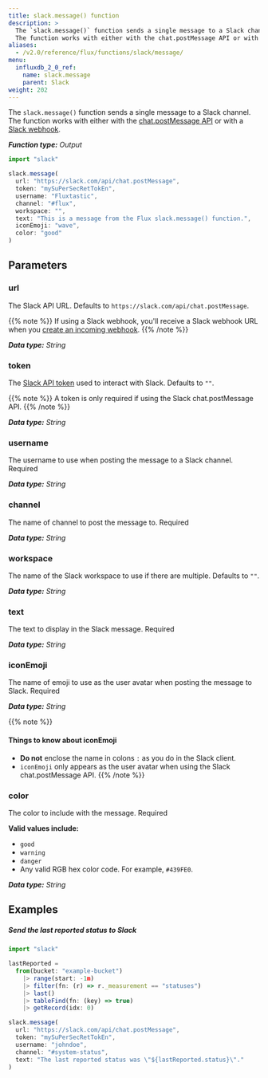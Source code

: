 ```yaml
---
title: slack.message() function
description: >
  The `slack.message()` function sends a single message to a Slack channel.
  The function works with either with the chat.postMessage API or with a Slack webhook.
aliases:
  - /v2.0/reference/flux/functions/slack/message/
menu:
  influxdb_2_0_ref:
    name: slack.message
    parent: Slack
weight: 202
---
```


The `slack.message()` function sends a single message to a Slack channel.
The function works with either with the [chat.postMessage API](https://api.slack.com/methods/chat.postMessage)
or with a [Slack webhook](https://api.slack.com/incoming-webhooks).

_**Function type:** Output_

```js
import "slack"

slack.message(
  url: "https://slack.com/api/chat.postMessage",
  token: "mySuPerSecRetTokEn",
  username: "Fluxtastic",
  channel: "#flux",
  workspace: "",
  text: "This is a message from the Flux slack.message() function.",
  iconEmoji: "wave",
  color: "good"
)
```

## Parameters

### url
The Slack API URL.
Defaults to `https://slack.com/api/chat.postMessage`.

{{% note %}}
If using a Slack webhook, you'll receive a Slack webhook URL when you
[create an incoming webhook](https://api.slack.com/incoming-webhooks#create_a_webhook).
{{% /note %}}

_**Data type:** String_

### token
The [Slack API token](https://get.slack.help/hc/en-us/articles/215770388-Create-and-regenerate-API-tokens)
used to interact with Slack.
Defaults to `""`.

{{% note %}}
A token is only required if using the Slack chat.postMessage API.
{{% /note %}}

_**Data type:** String_

### username
The username to use when posting the message to a Slack channel. <span class="required">Required</span>

_**Data type:** String_

### channel
The name of channel to post the message to. <span class="required">Required</span>

_**Data type:** String_

### workspace
The name of the Slack workspace to use if there are multiple.
Defaults to `""`.

_**Data type:** String_

### text
The text to display in the Slack message. <span class="required">Required</span>

_**Data type:** String_

### iconEmoji
The name of emoji to use as the user avatar when posting the message to Slack.
<span class="required">Required</span>

_**Data type:** String_

{{% note %}}
#### Things to know about iconEmoji
- **Do not** enclose the name in colons `:` as you do in the Slack client.
- `iconEmoji` only appears as the user avatar when using the Slack chat.postMessage API.
{{% /note %}}

### color
The color to include with the message.
<span class="required">Required</span>

**Valid values include:**

- `good`
- `warning`
- `danger`
- Any valid RGB hex color code. For example, `#439FE0`.

_**Data type:** String_

## Examples

##### Send the last reported status to Slack
```js
import "slack"

lastReported =
  from(bucket: "example-bucket")
    |> range(start: -1m)
    |> filter(fn: (r) => r._measurement == "statuses")
    |> last()
    |> tableFind(fn: (key) => true)
    |> getRecord(idx: 0)

slack.message(
  url: "https://slack.com/api/chat.postMessage",
  token: "mySuPerSecRetTokEn",
  username: "johndoe",
  channel: "#system-status",
  text: "The last reported status was \"${lastReported.status}\"."
)
```
